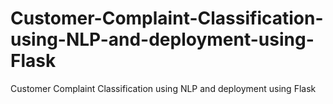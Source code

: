 # Customer-Complaint-Classification-using-NLP-and-deployment-using-Flask
Customer Complaint Classification using NLP and deployment using Flask
